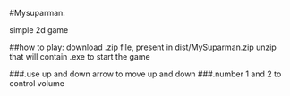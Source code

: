 #Mysuparman:

simple 2d game 

##how to play:
download .zip file, present in  dist/MySuparman.zip
unzip that will contain .exe to start the game

###.use up and down arrow to move up and down
###.number 1 and 2 to control volume

